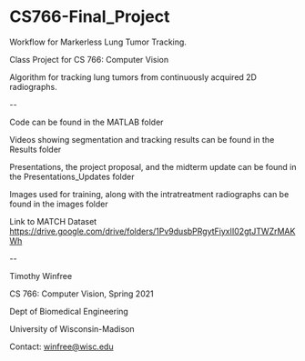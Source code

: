 # CS766-Final_Project

Workflow for Markerless Lung Tumor Tracking.

Class Project for CS 766: Computer Vision

Algorithm for tracking lung tumors from continuously acquired 2D radiographs.

--

Code can be found in the MATLAB folder

Videos showing segmentation and tracking results can be found in the Results folder

Presentations, the project proposal, and the midterm update can be found in the Presentations_Updates folder

Images used for training, along with the intratreatment radiographs can be found in the images folder

Link to MATCH Dataset https://drive.google.com/drive/folders/1Pv9dusbPRgytFiyxII02gtJTWZrMAKWh

--

Timothy Winfree

CS 766: Computer Vision, Spring 2021

Dept of Biomedical Engineering

University of Wisconsin-Madison

Contact: winfree@wisc.edu
